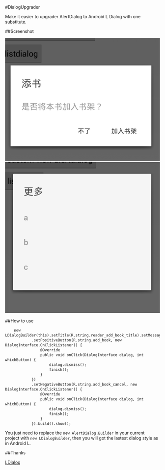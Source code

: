 #DialogUpgrader

Make it easier to upgrader AlertDialog to Android L Dialog with one substitute. 

##Screenshot

![](./2.png)
![](./1.png)

##How to use

        new LDialogBuilder(this).setTitle(R.string.reader_add_book_title).setMessage(R.string.add_book_hint)
                .setPositiveButton(R.string.add_book, new DialogInterface.OnClickListener() {
                    @Override
                    public void onClick(DialogInterface dialog, int whichButton) {
                        dialog.dismiss();
                        finish();
                    }
                })
                .setNegativeButton(R.string.add_book_cancel, new DialogInterface.OnClickListener() {
                    @Override
                    public void onClick(DialogInterface dialog, int whichButton) {
                        dialog.dismiss();
                        finish();
                    }
                }).build().show();
                
                
                
You just need to replace the `new AlertDialog.Builder` in your current project with `new LDialogBuilder`, then you will got the lastest dialog style as in Android L.

##Thanks

[LDialog](https://github.com/lewisjdeane/L-Dialogs)